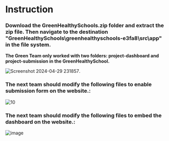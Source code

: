 # Instruction

### Download the GreenHealthySchools.zip folder and extract the zip file. Then navigate to the destination "GreenHealthySchools\greenhealthyschools-e3fa8\src\app" in the file system.
**The Green Team only worked with two folders: project-dashboard and project-submission in the GreenHealthySchool.** 

![Screenshot 2024-04-29 231857](https://github.com/GGC-DSA/GHS-Data-Collection/assets/111990496/b5a8b2b3-23dd-40a5-a609-d3e048bd3c82).



### The next team should modify the following files to enable submission form on the website.:
![10](https://github.com/GGC-DSA/GHS-Data-Collection/assets/111990496/a7ba9c15-b5e3-4d24-9a15-2af86ec6bd59)


### The next team should modify the following files to embed the dashboard on the website.:
![image](https://github.com/GGC-DSA/GHS-Data-Collection/assets/111990496/5c985905-3b88-4f8b-a0aa-16a041c1013f)








